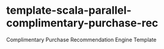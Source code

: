 # template-scala-parallel-complimentary-purchase-rec
Complimentary Purchase Recommendation Engine Template
